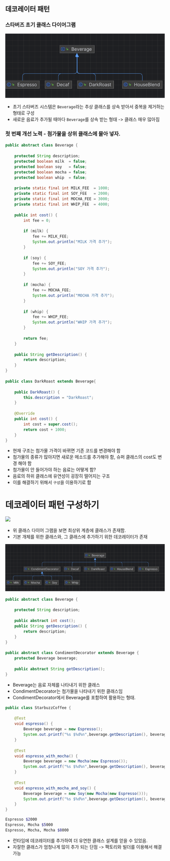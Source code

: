 ## 데코레이터 패턴

### 스타버즈 초기 클래스 다이어그램
![dd](./img/초기클래스다이어그램.png)  

- 초기 스타버즈 시스템은 `Beverage`라는 추상 클래스를 상속 받아서 중복을 제거하는 형태로 구성
- 새로운 음료가 추가될 때마다 `Beverage`를 상속 받는 형태 -> 클래스 매우 많아짐

### 첫 번째 개선 노력 - 첨가물을 상위 클래스에 몰아 넣자.

```java
public abstract class Beverage {

    protected String description;
    protected boolean milk  = false;
    protected boolean soy   = false;
    protected boolean mocha = false;
    protected boolean whip  = false;
    
    private static final int MILK_FEE  = 1000;
    private static final int SOY_FEE   = 2000;
    private static final int MOCHA_FEE = 3000;
    private static final int WHIP_FEE  = 4000;
    
    public int cost() {
        int fee = 0;
        
        if (milk) {
            fee += MILK_FEE;
            System.out.println("MILK 가격 추가");
        }

        if (soy) {
            fee += SOY_FEE;
            System.out.println("SOY 가격 추가");
        }

        if (mocha) {
            fee += MOCHA_FEE;
            System.out.println("MOCHA 가격 추가");
        }

        if (whip) {
            fee += WHIP_FEE;
            System.out.println("WHIP 가격 추가");
        }
        
        return fee;
    }

    public String getDescription() {
        return description;
    }
}

public class DarkRoast extends Beverage{

    public DarkRoast() {
        this.description = "DarkRoast";
    }

    @Override
    public int cost() {
        int cost = super.cost();
        return cost + 1000;
    }
}
```

- 현재 구조는 첨가물 가격이 바뀌면 기존 코드를 변경해야 함
- 첨가물의 종류가 많아지면 새로운 메소드를 추가해야 함, 슈퍼 클래스의 cost도 변경 해야 함
- 첨가물이 안 들어가야 하는 음료는 어떻게 함?
- 음료의 하위 클래스에 유연성이 굉장히 떨어지는 구조
- 이를 해결하기 위해서 `구성`을 이용하기로 함

# 데코레이터 패턴 구성하기
![](https://jungeeyou.github.io/assets/img/design_pattern/decorator/Untitled-7a71bc78-c672-4065-aeac-e90a165428e4.png)
- 위 클래스 다이어 그램을 보면 최상위 계층에 클래스가 존재함.
- 기본 개체를 위한 클래스와, 그 클래스에 추가하기 위한 데코레이터가 존재

![](./img/데코레이터적용.png)  

```java
public abstract class Beverage {

    protected String description;

    public abstract int cost();
    public String getDescription() {
        return description;
    }
}

public abstract class CondimentDecorator extends Beverage {
    protected Beverage beverage;

    public abstract String getDescription();
}
```
- Beverage는 음료 자체를 나타내기 위한 클래스
- CondimentDecorator는 첨가물을 나타내기 위한 클래스임
- CondimentDecorator에서 Beverage를 포함하여 활용하는 형태.

```java
public class StarbuzzCoffee {

    @Test
    void espresso() {
        Beverage beverage = new Espresso();
        System.out.printf("%s $%d%n",beverage.getDescription(), beverage.cost());
    }

    @Test
    void espresso_with_mocha() {
        Beverage beverage = new Mocha(new Espresso());
        System.out.printf("%s $%d%n",beverage.getDescription(), beverage.cost());
    }

    @Test
    void espresso_with_mocha_and_soy() {
        Beverage beverage = new Soy(new Mocha(new Espresso()));
        System.out.printf("%s $%d%n",beverage.getDescription(), beverage.cost());
    }
}
```

```bash
Espresso $2000
Espresso, Mocha $5000
Espresso, Mocha, Mocha $8000
```

- 런타임에 데코레이터를 추가하여 더 유연한 클래스 설계를 얻을 수 있었음.
- 자잘한 클래스가 엄청나게 많이 추가 되는 단점 -> 팩토리와 빌더를 이용해서 해결 가능